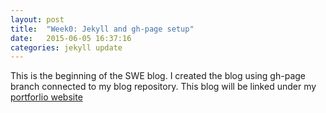 ```yaml
---
layout: post
title:  "Week0: Jekyll and gh-page setup"
date:   2015-06-05 16:37:16
categories: jekyll update
---
```


This is the beginning of the SWE blog. I created the blog using gh-page branch connected to my blog repository. This blog will be linked under my [portforlio website][website]

[website]: http://tipparatumrod.me 
